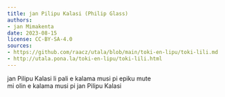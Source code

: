 ```yaml
---
title: jan Pilipu Kalasi (Philip Glass)
authors:
- jan Mimakenta
date: 2023-08-15
license: CC-BY-SA-4.0
sources:
- https://github.com/raacz/utala/blob/main/toki-en-lipu/toki-lili.md
- http://utala.pona.la/toki-en-lipu/toki-lili.html
---
```


jan Pilipu Kalasi li pali e kalama musi pi epiku mute  
mi olin e kalama musi pi jan Pilipu Kalasi